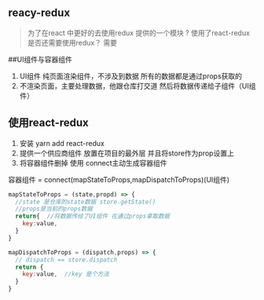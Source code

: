 ## reacy-redux
>为了在react 中更好的去使用redux 提供的一个模块
? 使用了react-redux是否还需要使用redux？ 需要

##UI组件与容器组件
1. UI组件
纯页面渲染组件，不涉及到数据 所有的数据都是通过props获取的
2. 不渲染页面，主要处理数据，他跟仓库打交道 然后将数据传递给子组件（UI组件）

## 使用react-redux
1. 安装 yarn add react-redux
2. 提供一个供应商组件 放置在项目的最外层 并且将store作为prop设置上
3. 将容器组件删掉 使用 connect主动生成容器组件

容器组件 = connect(mapStateToProps,mapDispatchToProps)(UI组件)
```js
mapStateToProps = (state,propd) => {
  //state 是仓库的state数据 store.getState()
  //props是当前的props数据
  return{  //将数据传给了UI组件 在通过props拿取数据
    key:value,
  }
}
```

```js
mapDispatchToProps = (dispatch,props) => {
  // dispatch == store.dispatch
  return {
    key:value,  //key 是个方法
  }
}
```